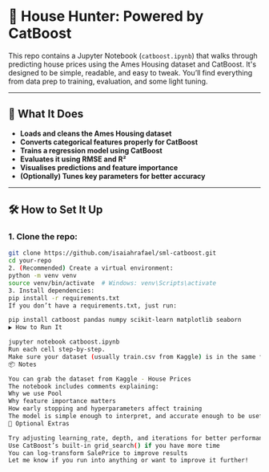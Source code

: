 # 🏡 House Hunter: Powered by CatBoost

This repo contains a Jupyter Notebook (`catboost.ipynb`) that walks through predicting house prices using the Ames Housing dataset and CatBoost. It's designed to be simple, readable, and easy to tweak. You’ll find everything from data prep to training, evaluation, and some light tuning.

---

## 🚀 What It Does

- **Loads and cleans the Ames Housing dataset**
- **Converts categorical features properly for CatBoost**
- **Trains a regression model using CatBoost**
- **Evaluates it using RMSE and R²**
- **Visualises predictions and feature importance**
- **(Optionally) Tunes key parameters for better accuracy**

---

## 🛠 How to Set It Up

### 1. Clone the repo:
```bash
git clone https://github.com/isaiahrafael/sml-catboost.git
cd your-repo
2. (Recommended) Create a virtual environment:
python -m venv venv
source venv/bin/activate  # Windows: venv\Scripts\activate
3. Install dependencies:
pip install -r requirements.txt
If you don’t have a requirements.txt, just run:

pip install catboost pandas numpy scikit-learn matplotlib seaborn
▶️ How to Run It

jupyter notebook catboost.ipynb
Run each cell step-by-step.
Make sure your dataset (usually train.csv from Kaggle) is in the same folder.
📦 Notes

You can grab the dataset from Kaggle - House Prices
The notebook includes comments explaining:
Why we use Pool
Why feature importance matters
How early stopping and hyperparameters affect training
The model is simple enough to interpret, and accurate enough to be useful
🧪 Optional Extras

Try adjusting learning_rate, depth, and iterations for better performance
Use CatBoost’s built-in grid_search() if you have more time
You can log-transform SalePrice to improve results
Let me know if you run into anything or want to improve it further!